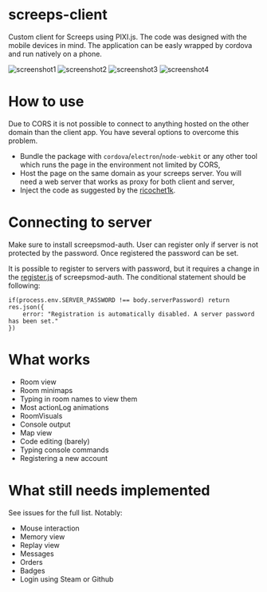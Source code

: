 # screeps-client
Custom client for Screeps using PIXI.js. The code was designed with the mobile devices in mind. The application can be easly wrapped by cordova and run natively on a phone.

![screenshot1](https://raw.githubusercontent.com/keeshii/screeps-client/v0.0.3/fastlane/metadata/android/en-US/images/phoneScreenshots/00.png)
![screenshot2](https://raw.githubusercontent.com/keeshii/screeps-client/v0.0.3/fastlane/metadata/android/en-US/images/phoneScreenshots/01.png)
![screenshot3](https://raw.githubusercontent.com/keeshii/screeps-client/v0.0.3/fastlane/metadata/android/en-US/images/phoneScreenshots/02.png)
![screenshot4](https://raw.githubusercontent.com/keeshii/screeps-client/v0.0.3/fastlane/metadata/android/en-US/images/phoneScreenshots/03.png)

# How to use
Due to CORS it is not possible to connect to anything hosted on the other domain than the client app. You have several options to overcome this problem.

* Bundle the package with `cordova`/`electron`/`node-webkit` or any other tool which runs the page in the environment not limited by CORS,
* Host the page on the same domain as your screeps server. You will need a web server that works as proxy for both client and server,
* Inject the code as suggested by the [ricochet1k](https://github.com/ricochet1k/screeps-client#how-to-use).

# Connecting to server

Make sure to install screepsmod-auth. User can register only if server is not protected by the password. Once registered the password can be set.

It is possible to register to servers with password, but it requires a change in the [register.js](https://github.com/ScreepsMods/screepsmod-auth/blob/f7d6a6135e04a9c9f5c578b6778b0a15556bc836/lib/register.js#L39) of screepsmod-auth. The conditional statement should be following:
```
if(process.env.SERVER_PASSWORD !== body.serverPassword) return res.json({
    error: "Registration is automatically disabled. A server password has been set."
})
```

# What works
- Room view
- Room minimaps
- Typing in room names to view them
- Most actionLog animations
- RoomVisuals
- Console output
- Map view
- Code editing (barely)
- Typing console commands
- Registering a new account

# What still needs implemented
See issues for the full list. Notably:
- Mouse interaction
- Memory view
- Replay view
- Messages
- Orders
- Badges
- Login using Steam or Github
